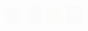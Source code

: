 <!doctype html>
<html>
<head>
<meta charset="utf-8">
<title>无标题文档</title>

<style type="text/css">
#chun {
	background-color: #0C0;
}
#xia  {
	background-color:#F00
}
#qiu {
	background-color:#FF6
}
#dong{
	background-color:#000;
	color:#FFF;
}
body {
	font-size: 36px;
}
page{
	animation: mymove 5s infinite;
	}
@keyframes mymove
{
  from {opacity:0;}
   to {opacity:100;}
</style><body>
<page id=chun>春</page>
<page id=xia>夏</page>
<page id=qiu>秋</page>
<page id=dong>冬</page>
</body>
</html>
